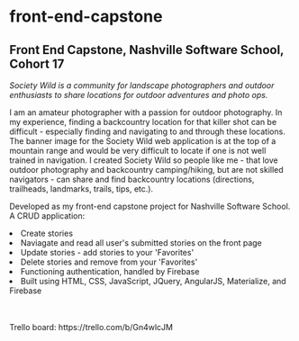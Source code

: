 # front-end-capstone
<h2>Front End Capstone, Nashville Software School, Cohort 17</h2>

<i>Society Wild is a community for landscape photographers and outdoor enthusiasts to share locations for outdoor adventures and photo ops.</i>

<p>I am an amateur photographer with a passion for outdoor photography. In my experience, finding a backcountry location for that killer shot can be difficult - especially finding and navigating to and through these locations. The banner image for the Society Wild web application is at the top of a mountain range and would be very difficult to locate if one is not well trained in navigation. I created Society Wild so people like me - that love outdoor photography and backcountry camping/hiking, but are not skilled navigators - can share and find backcountry locations (directions, trailheads, landmarks, trails, tips, etc.).</p>

<p>Developed as my front-end capstone project for Nashville Software School.
<br>A CRUD application:
<li>Create stories</li>
<li>Naviagate and read all user's submitted stories on the front page</li>
<li>Update stories - add stories to your 'Favorites'</li>
<li>Delete stories and remove from your 'Favorites'</li>
<li>Functioning authentication, handled by Firebase</li>
<li>Built using HTML, CSS, JavaScript, JQuery, AngularJS, Materialize, and Firebase</li>
</p>

<br>
<br>
Trello board: 		https://trello.com/b/Gn4wlcJM




